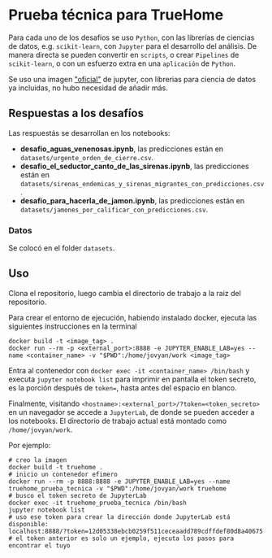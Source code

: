 # Prueba técnica para TrueHome

Para cada uno de los desafios se uso `Python`, con las librerías de ciencias de datos, e.g. `scikit-learn`, con `Jupyter` para el desarrollo del análisis. De manera directa se pueden convertir en `scripts`, o crear `Pipelines` de `scikit-learn`, o con un esfuerzo extra en una `aplicación` de `Python`.  

Se uso una imagen ["oficial"](https://hub.docker.com/r/jupyter/datascience-notebook) de jupyter, con librerias para ciencia de datos ya incluidas, no hubo necesidad de añadir más.

## Respuestas a los desafíos  

Las respuestás se desarrollan en los notebooks:

* **desafio_aguas_venenosas.ipynb**, las predicciones están en `datasets/urgente_orden_de_cierre.csv`.
* **desafio_el_seductor_canto_de_las_sirenas.ipynb**, las predicciones están en `datasets/sirenas_endemicas_y_sirenas_migrantes_con_predicciones.csv`.
* **desafio_para_hacerla_de_jamon.ipynb**, las predicciones están en `datasets/jamones_por_calificar_con_predicciones.csv`.

### Datos

Se colocó en el folder `datasets`.  


## Uso

Clona el repositorio, luego cambia el directorio de trabajo a la raiz del repositorio.


Para crear el entorno de ejecución, habiendo instalado docker, ejecuta las siguientes instrucciones en la terminal

```
docker build -t <image_tag> .
docker run --rm -p <external_port>:8888 -e JUPYTER_ENABLE_LAB=yes --name <container_name> -v "$PWD":/home/jovyan/work <image_tag>
```  
  
Entra al contenedor con `docker exec -it <container_name> /bin/bash` y executa `jupyter notebook list` para imprimir en pantalla el token secreto, es la porción después de `token=`, hasta antes del espacio en blanco.  

Finalmente, visitando `<hostname>:<external_port>/?token=<token_secreto>` en un navegador se accede a `JupyterLab`, de donde se pueden acceder a los notebooks. El directorio de trabajo actual está montado como `/home/jovyan/work`.  

Por ejemplo:

```
# creo la imagen
docker build -t truehome .
# inicio un contenedor efimero
docker run --rm -p 8888:8888 -e JUPYTER_ENABLE_LAB=yes --name truehome_prueba_tecnica -v "$PWD":/home/jovyan/work truehome
# busco el token secreto de JupyterLab
docker exec -it truehome_prueba_tecnica /bin/bash
jupyter notebook list
# uso ese token para crear la dirección donde JupyterLab está disponible:
localhost:8888/?token=12d05338ebcb0259f511ceceaadd789cdffdef80d8a40675
# el token anterior es solo un ejemplo, ejecuta los pasos para encontrar el tuyo
```  

